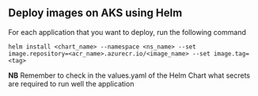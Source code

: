 ## Deploy images on AKS using Helm

For each application that you want to deploy, run the following command

```
helm install <chart_name> --namespace <ns_name> --set image.repository=<acr_name>.azurecr.io/<image_name> --set image.tag=<tag>
```
**NB** Remember to check in the values.yaml of the Helm Chart what secrets are required to run well the application
